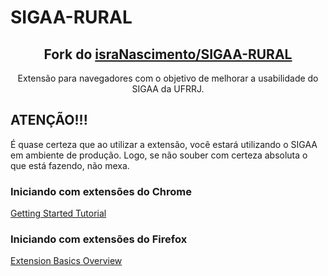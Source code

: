 # SIGAA-RURAL

<h2 align="center">
  Fork do <a href=https://github.com/israNascimento/SIGAA-RURAL>israNascimento/SIGAA-RURAL</a>
</h2>

<p align="center">
    Extensão para navegadores com o objetivo de melhorar a usabilidade do SIGAA da UFRRJ.
</p>

## ATENÇÃO!!!
É quase certeza que ao utilizar a extensão, você estará utilizando o SIGAA em ambiente de produção. Logo, se não souber com certeza absoluta o que está fazendo, não mexa.

### Iniciando com extensões do Chrome
[Getting Started Tutorial](https://developer.chrome.com/extensions/getstarted)

### Iniciando com extensões do Firefox
[Extension Basics Overview](https://extensionworkshop.com/extension-basics/)